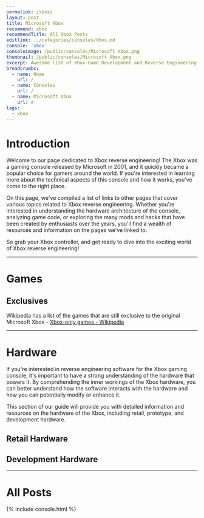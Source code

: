 ```yaml
---
permalink: /xbox/
layout: post
title: Microsoft Xbox
recommend: xbox
recommendTitle: All Xbox Posts
editlink: ../categories/consoles/Xbox.md
console: 'xbox'
consoleimage: /public/consoles/Microsoft Xbox.png
thumbnail: /public/consoles/Microsoft Xbox.png
excerpt: Awesome list of Xbox Game Development and Reverse Engineering information
breadcrumbs:
  - name: Home
    url: /
  - name: Consoles
    url: /
  - name: Microsoft Xbox
    url: #
tags:
  - xbox
---
```


# Introduction
Welcome to our page dedicated to Xbox reverse engineering! The Xbox was a gaming console released by Microsoft in 2001, and it quickly became a popular choice for gamers around the world. If you're interested in learning more about the technical aspects of this console and how it works, you've come to the right place. 

On this page, we've compiled a list of links to other pages that cover various topics related to Xbox reverse engineering. Whether you're interested in understanding the hardware architecture of the console, analyzing game code, or exploring the many mods and hacks that have been created by enthusiasts over the years, you'll find a wealth of resources and information on the pages we've linked to. 

So grab your Xbox controller, and get ready to dive into the exciting world of Xbox reverse engineering!

---
# Games

## Exclusives

Wikipedia has a list of the games that are still exclusive to the original Microsoft Xbox - [Xbox-only games - Wikipedia](https://en.wikipedia.org/wiki/Category:Xbox-only_games)

---
# Hardware
If you're interested in reverse engineering software for the Xbox gaming console, it's important to have a strong understanding of the hardware that powers it. By comprehending the inner workings of the Xbox hardware, you can better understand how the software interacts with the hardware and how you can potentially modify or enhance it.

This section of our guide will provide you with detailed information and resources on the hardware of the Xbox, including retail, prototype, and development hardware.

## Retail Hardware

## Development Hardware

---
# All Posts
<div>

{% include console.html %}
</div>
